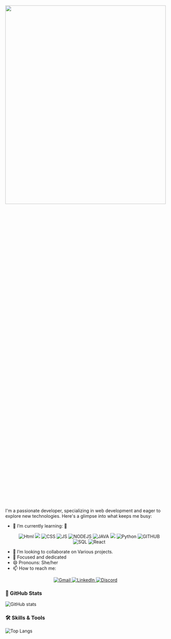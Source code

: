 
<h1 align="center" justify="center"> <img src="https://readme-typing-svg.demolab.com/?lines=Hey,+I'm+Shriya Pandey+👋😄;" height = "40%" width = "100%"></h1>

I'm a passionate developer, specializing in web development and eager to explore new technologies. Here's a glimpse into what keeps me busy:

- 🌱 I’m currently learning: 📖
  <p align="center">
  <a>
    <img src="https://img.shields.io/badge/HTML5-E34F26?style=for-the-badge&logo=html5&logoColor=white" alt="Html">
  </a>
    <a>
      <img src="https://img.shields.io/badge/Bootstrap-7952B3?style=for-the-badge&logo=bootstrap&logoColor=white" />
    </a>
  <a>
    <img src="https://img.shields.io/badge/CSS3-1572B6?style=for-the-badge&logo=css3&logoColor=white" alt="CSS">
  </a>
  <a>
    <img src="https://img.shields.io/badge/JavaScript-F7DF1E?style=for-the-badge&logo=javascript&logoColor=black" alt="JS">
  </a>
  <a>
    <img src="https://img.shields.io/badge/Node.js-43853D?style=for-the-badge&logo=node.js&logoColor=white" alt="NODEJS">
  </a>
  <a>
    <img src="https://img.shields.io/badge/Java-ED8B00?style=for-the-badge&logo=openjdk&logoColor=white" alt="JAVA">
  </a>
    <a>
      <img src="https://img.shields.io/badge/Postman-FF6C37?style=for-the-badge&logo=postman&logoColor=white" />
    </a>
  <a>
    <img src="https://img.shields.io/badge/Python-14354C?style=for-the-badge&logo=python&logoColor=white" alt="Python">
  </a>
  <a>
    <img src="https://img.shields.io/badge/GitHub-100000?style=for-the-badge&logo=github&logoColor=white" alt="GITHUB">
  </a>
  <a>
    <img src="https://img.shields.io/badge/MySQL-00000F?style=for-the-badge&logo=mysql&logoColor=white" alt="SQL">
  </a>
  <a>
    <img src="https://img.shields.io/badge/React-20232A?style=for-the-badge&logo=react&logoColor=61DAFB" alt="React">
  </a>
</p>
   
- 👯 I’m looking to collaborate on Various projects.
- 💬 Focused and dedicated
- 😄 Pronouns: She/her 
- 📫 How to reach me: 

<p align="center">
  <a href="mailto:pandeyshriya10@gmail.com">
    <img src="https://img.shields.io/badge/Gmail-D14836?style=for-the-badge&logo=gmail&logoColor=white" alt="Gmail">
  </a>
  <a href="https://www.linkedin.com/in/shriya-pandey-3b713323b">
    <img src="https://img.shields.io/badge/LinkedIn-0077B5?style=for-the-badge&logo=linkedin&logoColor=white" alt="LinkedIn">
  </a>
  <a href="https://discord.com/channels/shriya2233_77450">
    <img src="https://img.shields.io/badge/Discord-7289DA?style=for-the-badge&logo=discord&logoColor=white" alt="Discord">
  </a>
</p>

### 🚀 GitHub Stats

![GitHub stats](https://github-readme-stats.vercel.app/api?username=shriya-pandey08&show_icons=true&theme=radical)

### 🛠️ Skills & Tools

![Top Langs](https://github-readme-stats.vercel.app/api/top-langs/?username=shriya-pandey08&layout=compact&theme=radical)




